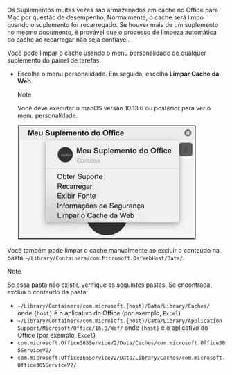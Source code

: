 Os Suplementos muitas vezes são armazenados em cache no Office para Mac por questão de desempenho. Normalmente, o cache será limpo quando o suplemento for recarregado. Se houver mais de um suplemento no mesmo documento, é provável que o processo de limpeza automática do cache ao recarregar não seja confiável.

Você pode limpar o cache usando o menu personalidade de qualquer suplemento do painel de tarefas.
- Escolha o menu personalidade. Em seguida, escolha **Limpar Cache da Web**.
    > [!NOTE]
    > Você deve executar o macOS versão 10.13.6 ou posterior para ver o menu personalidade.
    
    ![Captura de tela da opção limpar cache da web em um menu de personalidade.](../images/mac-clear-cache-menu.png)

Você também pode limpar o cache manualmente ao excluir o conteúdo na pasta `~/Library/Containers/com.Microsoft.OsfWebHost/Data/`.

> [!NOTE]
> Se essa pasta não existir, verifique as seguintes pastas. Se encontrada, exclua o conteúdo da pasta:
>    - `~/Library/Containers/com.microsoft.{host}/Data/Library/Caches/` onde `{host}` é o aplicativo do Office (por exemplo, `Excel`)
>    - `~/Library/Containers/com.microsoft.{host}/Data/Library/Application Support/Microsoft/Office/16.0/Wef/` onde `{host}` é o aplicativo do Office (por exemplo, `Excel`)
>    - `com.microsoft.Office365ServiceV2/Data/Caches/com.microsoft.Office365ServiceV2/`
>    - `com.microsoft.Office365ServiceV2/Data/Library/Caches/com.microsoft.Office365ServiceV2/`
